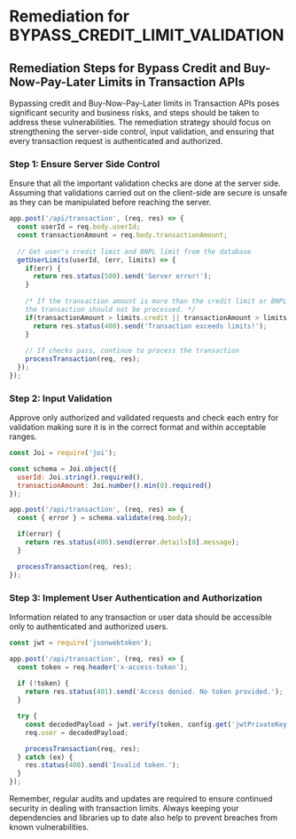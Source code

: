 # Remediation for BYPASS_CREDIT_LIMIT_VALIDATION

## Remediation Steps for Bypass Credit and Buy-Now-Pay-Later Limits in Transaction APIs
Bypassing credit and Buy-Now-Pay-Later limits in Transaction APIs poses significant security and business risks, and steps should be taken to address these vulnerabilities. The remediation strategy should focus on strengthening the server-side control, input validation, and ensuring that every transaction request is authenticated and authorized.

### Step 1: Ensure Server Side Control
Ensure that all the important validation checks are done at the server side. Assuming that validations carried out on the client-side are secure is unsafe as they can be manipulated before reaching the server.

```javascript
app.post('/api/transaction', (req, res) => {
  const userId = req.body.userId;
  const transactionAmount = req.body.transactionAmount;
  
  // Get user's credit limit and BNPL limit from the database
  getUserLimits(userId, (err, limits) => {
    if(err) {
      return res.status(500).send('Server error!');
    }
  
    /* If the transaction amount is more than the credit limit or BNPL limit, 
    the transaction should not be processed. */
    if(transactionAmount > limits.credit || transactionAmount > limits.bnpl) {
      return res.status(400).send('Transaction exceeds limits!');
    }
  
    // If checks pass, continue to process the transaction
    processTransaction(req, res);
  });
});
```

### Step 2: Input Validation
Approve only authorized and validated requests and check each entry for validation making sure it is in the correct format and within acceptable ranges.

```javascript
const Joi = require('joi');

const schema = Joi.object({
  userId: Joi.string().required(),
  transactionAmount: Joi.number().min(0).required()
});

app.post('/api/transaction', (req, res) => {
  const { error } = schema.validate(req.body);

  if(error) {
    return res.status(400).send(error.details[0].message);
  }

  processTransaction(req, res);
});
```

### Step 3: Implement User Authentication and Authorization
Information related to any transaction or user data should be accessible only to authenticated and authorized users.

```javascript
const jwt = require('jsonwebtoken');

app.post('/api/transaction', (req, res) => {
  const token = req.header('x-access-token');
  
  if (!token) {
    return res.status(401).send('Access denied. No token provided.');
  }

  try {
    const decodedPayload = jwt.verify(token, config.get('jwtPrivateKey'));
    req.user = decodedPayload;

    processTransaction(req, res);
  } catch (ex) {
    res.status(400).send('Invalid token.');
  }
});
```

Remember, regular audits and updates are required to ensure continued security in dealing with transaction limits. Always keeping your dependencies and libraries up to date also help to prevent breaches from known vulnerabilities.